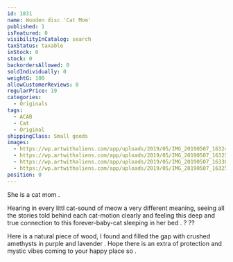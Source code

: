 ```yaml
---
id: 1831
name: Wooden disc 'Cat Mom'
published: 1
isFeatured: 0
visibilityInCatalog: search
taxStatus: taxable
inStock: 0
stock: 0
backordersAllowed: 0
soldIndividually: 0
weightG: 100
allowCustomerReviews: 0
regularPrice: 19
categories:
  - Originals
tags:
  - ACAB
  - Cat
  - Original
shippingClass: Small goods
images:
  - https://wp.artwithaliens.com/app/uploads/2019/05/IMG_20190507_163244-01-scaled.jpeg
  - https://wp.artwithaliens.com/app/uploads/2019/05/IMG_20190507_163259-01-scaled.jpeg
  - https://wp.artwithaliens.com/app/uploads/2019/05/IMG_20190507_163309-01-scaled.jpeg
  - https://wp.artwithaliens.com/app/uploads/2019/05/IMG_20190507_163250-01-scaled.jpeg
position: 0
---
```


She is a cat mom .

Hearing in every littl cat-sound of meow a very different meaning, seeing all the stories told behind each cat-motion clearly and feeling this deep and true connection to this forever-baby-cat sleeping in her bed .
?️ ??

Here is a natural piece of wood, I found and filled the gap with crushed amethysts in purple and lavender . Hope there is an extra of protection and mystic vibes coming to your happy place so .
